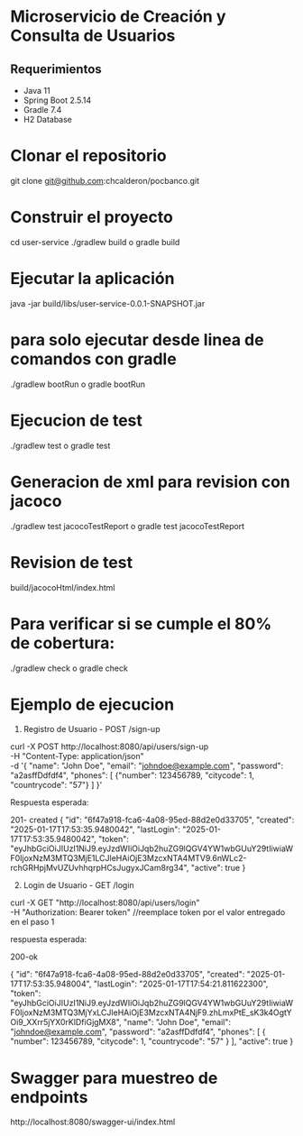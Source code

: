 # Microservicio de Creación y Consulta de Usuarios

## Requerimientos

- Java 11
- Spring Boot 2.5.14
- Gradle 7.4
- H2 Database

# Clonar el repositorio
git clone git@github.com:chcalderon/pocbanco.git
# Construir el proyecto
cd user-service
./gradlew build
o
gradle build
# Ejecutar la aplicación
java -jar build/libs/user-service-0.0.1-SNAPSHOT.jar

# para solo ejecutar desde linea de comandos con gradle
./gradlew bootRun
o
gradle bootRun

# Ejecucion de test
./gradlew test
o
gradle test

# Generacion de xml para revision con jacoco
./gradlew test jacocoTestReport
o
gradle test jacocoTestReport

# Revision de test
build/jacocoHtml/index.html

# Para verificar si se cumple el 80% de cobertura:

./gradlew check
o
gradle check

# Ejemplo de ejecucion

1. Registro de Usuario - POST /sign-up

curl -X POST http://localhost:8080/api/users/sign-up \
-H "Content-Type: application/json" \
-d '{
    "name": "John Doe",
    "email": "johndoe@example.com",
    "password": "a2asffDdfdf4",
    "phones": [
        {"number": 123456789, "citycode": 1, "countrycode": "57"}
    ]
}'

Respuesta esperada:

201- created
{
    "id": "6f47a918-fca6-4a08-95ed-88d2e0d33705",
    "created": "2025-01-17T17:53:35.9480042",
    "lastLogin": "2025-01-17T17:53:35.9480042",
    "token": "eyJhbGciOiJIUzI1NiJ9.eyJzdWIiOiJqb2huZG9lQGV4YW1wbGUuY29tIiwiaWF0IjoxNzM3MTQ3MjE1LCJleHAiOjE3MzcxNTA4MTV9.6nWLc2-rchGRHpjMvUZUvhhqrpHCsJugyxJCam8rg34",
    "active": true
}

2. Login de Usuario - GET /login

curl -X GET "http://localhost:8080/api/users/login" \
-H "Authorization: Bearer token" //reemplace token por el valor entregado en el paso 1

respuesta esperada:

200-ok

{
    "id": "6f47a918-fca6-4a08-95ed-88d2e0d33705",
    "created": "2025-01-17T17:53:35.948004",
    "lastLogin": "2025-01-17T17:54:21.811622300",
    "token": "eyJhbGciOiJIUzI1NiJ9.eyJzdWIiOiJqb2huZG9lQGV4YW1wbGUuY29tIiwiaWF0IjoxNzM3MTQ3MjYxLCJleHAiOjE3MzcxNTA4NjF9.zhLmxPtE_sK3k4OgtYOi9_XXrr5jYX0rKlDfiGjgMX8",
    "name": "John Doe",
    "email": "johndoe@example.com",
    "password": "a2asffDdfdf4",
    "phones": [
        {
            "number": 123456789,
            "citycode": 1,
            "countrycode": "57"
        }
    ],
    "active": true
}

# Swagger para muestreo de endpoints
http://localhost:8080/swagger-ui/index.html